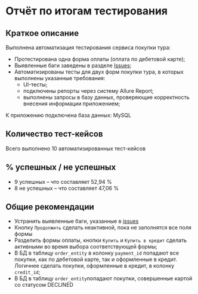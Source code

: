 # Отчёт по итогам тестирования

## Краткое описание

Выполнена автоматизация тестирования сервиса покупки тура:
* Протестирована одна форма оплаты (оплата по дебетовой карте);
* Выявленные баги заведены в разделе [Issues](https://github.com/ischeglov/HW_aqa-qamid-diplom/issues);
* Автоматизированы тесты для двух форм покупки тура, в которых выполнены указанные требования:
    * UI-тесты;
    * подключены репорты через систему Allure Report;
    * выполнены запросы в базу данных, проверяющие корректность внесения информации приложением;

К приложению подключена база данных: MySQL

## Количество тест-кейсов
Всего выполнено 10 автоматизированных тест-кейсов

## % успешных / не успешных
* 9 успешных – что составляет 52,94 %
* 8 не успешных – что составляет 47,06 %

## Общие рекомендации
* Устранить выявленные баги, указанные в [issues](https://github.com/ischeglov/HW_aqa-qamid-diplom/issues)
* Кнопку `Продолжить` сделать неактивной, пока не заполнятся все поля формы
* Разделить формы оплаты, кнопки `Купить` и `Купить в кредит` сделать активными во время выбора соответствующей формы;
* В БД в таблицу `order_entity` в колонку `payment_id` попадают все покупки, как по дебетовой карте, так и оформленные в кредит. Логичнее сделать покупки, оформленные в кредит, в колонку `credit_id`;
* В БД в таблицу `order_entity`попадают покупки, совершенные картой со статусом DECLINED


